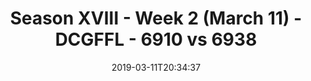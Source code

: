 ---
title: Season XVIII - Week 2 (March 11) - DCGFFL - 6910 vs 6938
teams_score:
- team: 6910
  score: 25
- team: 6938
  score: 18
mvp: James Rowe (Baby Blue) ; Will Chappell ( Kelly Green)
game-ball: Andy Pratt (Baby Blue) ; Garrett Schiponi ( Kelly Green)
sportsperson: Patrick Tobin ( Baby Blue) ; Leah Garofalo ( Kelly Green)
season: 18
week: 2
date: '2019-03-11T20:34:37'
pageid: 6929-6910-vs-6938
---